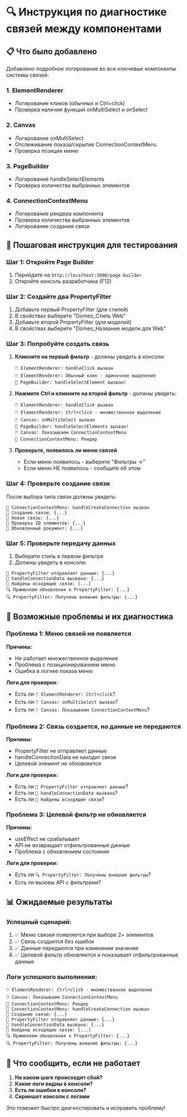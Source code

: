 # 🔍 Инструкция по диагностике связей между компонентами

## 📋 Что было добавлено

Добавлено подробное логирование во все ключевые компоненты системы связей:

### 1. ElementRenderer
- Логирование кликов (обычных и Ctrl+click)
- Проверка наличия функций onMultiSelect и onSelect

### 2. Canvas  
- Логирование onMultiSelect
- Отслеживание показа/скрытия ConnectionContextMenu
- Проверка позиции меню

### 3. PageBuilder
- Логирование handleSelectElements
- Проверка количества выбранных элементов

### 4. ConnectionContextMenu
- Логирование рендера компонента
- Проверка количества выбранных элементов
- Логирование создания связи

## 🧪 Пошаговая инструкция для тестирования

### Шаг 1: Откройте Page Builder
1. Перейдите на `http://localhost:3000/page-builder`
2. Откройте консоль разработчика (F12)

### Шаг 2: Создайте два PropertyFilter
1. Добавьте первый PropertyFilter (для стилей)
2. В свойствах выберите "Domeo_Стиль Web"
3. Добавьте второй PropertyFilter (для моделей)  
4. В свойствах выберите "Domeo_Название модели для Web"

### Шаг 3: Попробуйте создать связь
1. **Кликните на первый фильтр** - должны увидеть в консоли:
   ```
   🖱️ ElementRenderer: handleClick вызван
   🖱️ ElementRenderer: Обычный клик - одиночное выделение
   🚨 PageBuilder: handleSelectElement вызван!
   ```

2. **Нажмите Ctrl и кликните на второй фильтр** - должны увидеть:
   ```
   🖱️ ElementRenderer: handleClick вызван
   🖱️ ElementRenderer: Ctrl+click - множественное выделение
   🖱️ Canvas: onMultiSelect вызван
   🚨 PageBuilder: handleSelectElements вызван!
   🖱️ Canvas: Показываем ConnectionContextMenu
   🔗 ConnectionContextMenu: Рендер
   ```

3. **Проверьте, появилось ли меню связей**
   - Если меню появилось - выберите "Фильтры →"
   - Если меню НЕ появилось - сообщите об этом

### Шаг 4: Проверьте создание связи
После выбора типа связи должны увидеть:
```
🔗 ConnectionContextMenu: handleCreateConnection вызван
🔗 Создание связи: {...}
🔗 Новая связь: {...}
🔗 Проверка ID элементов: {...}
🔗 Обновленный документ: {...}
```

### Шаг 5: Проверьте передачу данных
1. Выберите стиль в первом фильтре
2. Должны увидеть в консоли:
```
🔗 PropertyFilter отправляет данные: {...}
🔗 handleConnectionData вызвана: {...}
🔗 Найдены исходящие связи: [...]
🔍 Применяем обновления к PropertyFilter: {...}
🔍 PropertyFilter: Получены внешние фильтры: {...}
```

## 🐛 Возможные проблемы и их диагностика

### Проблема 1: Меню связей не появляется
**Причины:**
- Не работает множественное выделение
- Проблема с позиционированием меню
- Ошибка в логике показа меню

**Логи для проверки:**
- Есть ли `🖱️ ElementRenderer: Ctrl+click`?
- Есть ли `🖱️ Canvas: onMultiSelect вызван`?
- Есть ли `🖱️ Canvas: Показываем ConnectionContextMenu`?

### Проблема 2: Связь создается, но данные не передаются
**Причины:**
- PropertyFilter не отправляет данные
- handleConnectionData не находит связи
- Целевой элемент не обновляется

**Логи для проверки:**
- Есть ли `🔗 PropertyFilter отправляет данные`?
- Есть ли `🔗 handleConnectionData вызвана`?
- Есть ли `🔗 Найдены исходящие связи`?

### Проблема 3: Целевой фильтр не обновляется
**Причины:**
- useEffect не срабатывает
- API не возвращает отфильтрованные данные
- Проблема с обновлением состояния

**Логи для проверки:**
- Есть ли `🔍 PropertyFilter: Получены внешние фильтры`?
- Есть ли вызовы API с фильтрами?

## 📊 Ожидаемые результаты

### Успешный сценарий:
1. ✅ Меню связей появляется при выборе 2+ элементов
2. ✅ Связь создается без ошибок
3. ✅ Данные передаются при изменении значения
4. ✅ Целевой фильтр обновляется и показывает отфильтрованные данные

### Логи успешного выполнения:
```
🖱️ ElementRenderer: Ctrl+click - множественное выделение
🖱️ Canvas: Показываем ConnectionContextMenu
🔗 ConnectionContextMenu: Рендер
🔗 ConnectionContextMenu: handleCreateConnection вызван
🔗 Создание связи: {...}
🔗 PropertyFilter отправляет данные: {...}
🔗 handleConnectionData вызвана: {...}
🔗 Найдены исходящие связи: [...]
🔍 Применяем обновления к PropertyFilter: {...}
🔍 PropertyFilter: Получены внешние фильтры: {...}
```

## 🚨 Что сообщить, если не работает

1. **На каком шаге происходит сбой?**
2. **Какие логи видны в консоли?**
3. **Есть ли ошибки в консоли?**
4. **Скриншот консоли с логами**

Это поможет быстро диагностировать и исправить проблему!
